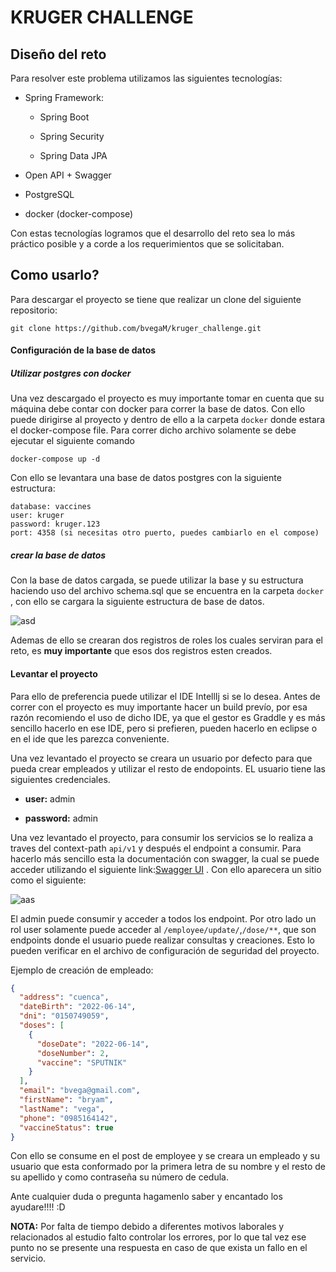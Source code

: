 # KRUGER CHALLENGE

## Diseño del reto

Para resolver este problema utilizamos las siguientes tecnologías:

* Spring Framework:
  
  * Spring Boot
  
  * Spring Security
  
  * Spring Data JPA

* Open API + Swagger

* PostgreSQL

* docker (docker-compose)

Con estas tecnologías logramos que el desarrollo del reto sea lo más práctico posible y a corde a los requerimientos que se solicitaban.

## Como usarlo?

Para descargar el proyecto se tiene que realizar un clone del siguiente repositorio:

```git
git clone https://github.com/bvegaM/kruger_challenge.git
```

#### Configuración de la base de datos

##### Utilizar postgres con docker

Una vez descargado el proyecto es muy importante tomar en cuenta que su máquina debe contar con docker para correr la base de datos. Con ello puede dirigirse al proyecto y dentro de ello a la carpeta ```docker``` donde estara el docker-compose file. Para correr dicho archivo solamente se debe ejecutar el siguiente comando

```docker
docker-compose up -d
```

Con ello se levantara una base de datos postgres con la siguiente estructura:

```info
database: vaccines
user: kruger
password: kruger.123
port: 4358 (si necesitas otro puerto, puedes cambiarlo en el compose)
```

##### crear la base de datos

Con la base de datos cargada, se puede utilizar la base y su estructura haciendo uso del archivo schema.sql que se encuentra en la carpeta `docker` , con ello se cargara la siguiente estructura de base de datos.

![asd](/Users/bvegam/Documents/cursos/kruger_challenge/img/database_model.png)

Ademas de ello se crearan dos registros de roles los cuales serviran para el reto, es **muy importante** que esos dos registros esten creados.

#### Levantar el proyecto

Para ello de preferencia puede utilizar el IDE IntellIj si se lo desea. Antes de correr con el proyecto es muy importante hacer un build prevío, por esa razón recomiendo el uso de dicho IDE, ya que el gestor es Graddle y es más sencillo hacerlo en ese IDE, pero si prefieren, pueden hacerlo en eclipse o en el ide que les parezca conveniente.



Una vez levantado el proyecto se creara un usuario por defecto para que pueda crear empleados y utilizar el resto de endopoints. EL usuario tiene las siguientes credenciales.

* **user:** admin

* **password:** admin

Una vez levantado el proyecto, para consumir los servicios se lo realiza a traves del context-path `api/v1` y después el endpoint a consumir. Para hacerlo más sencillo esta la documentación con swagger, la cual se puede acceder utilizando el siguiente link:[Swagger UI](http://localhost:8080/api/v1/swagger-ui/index.html#/) . Con ello aparecera un sitio como el siguiente:

![aas](/Users/bvegam/Documents/cursos/kruger_challenge/img/swagger.png)

El admin puede consumir y acceder a todos los endpoint. Por otro lado un rol user solamente puede acceder al `/employee/update/`,`/dose/**`,  que son endpoints donde el usuario puede realizar consultas y creaciones. Esto lo pueden verificar en el archivo de configuración de seguridad del proyecto.



Ejemplo de creación de empleado:

```json
{
  "address": "cuenca",
  "dateBirth": "2022-06-14",
  "dni": "0150749059",
  "doses": [
    {
      "doseDate": "2022-06-14",
      "doseNumber": 2,
      "vaccine": "SPUTNIK"
    }
  ],
  "email": "bvega@gmail.com",
  "firstName": "bryam",
  "lastName": "vega",
  "phone": "0985164142",
  "vaccineStatus": true
}
```

Con ello se consume en el post de employee y se creara un empleado y su usuario que esta conformado por la primera letra de su nombre  y el resto de su apellido  y como contraseña su número de cedula.



Ante cualquier duda o pregunta hagamenlo saber y encantado los ayudare!!!! :D 



**NOTA:** Por falta de tiempo debido a diferentes motivos laborales y relacionados al estudio falto controlar los errores, por lo que tal vez ese punto no se presente una respuesta en caso de que exista un fallo en el servicio.
